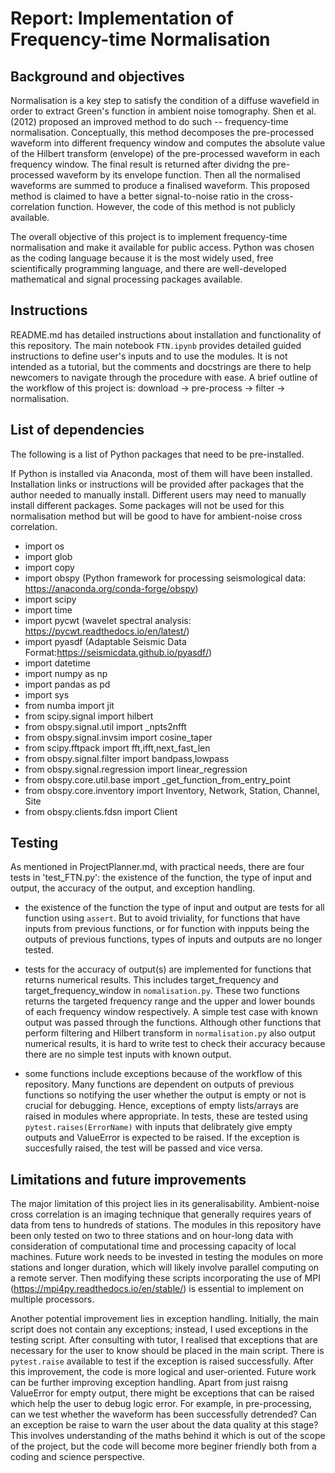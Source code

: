 
# Report: Implementation of Frequency-time Normalisation


## Background and objectives

Normalisation is a key step to satisfy the condition of a diffuse wavefield in order to extract Green's function in ambient noise tomography. Shen et al. (2012) proposed an improved method to do such -- frequency-time normalisation. Conceptually, this method decomposes the pre-processed waveform into different frequency window and computes the absolute value of the Hilbert transform (envelope) of the pre-processed waveform in each frequency window. The final result is returned after dividng the pre-processed waveform by its envelope function. Then all the normalised waveforms are summed to produce a finalised waveform. This proposed method is claimed to have a better signal-to-noise ratio in the cross-correlation function. However, the code of this method is not publicly available. 

The overall objective of this project is to implement frequency-time normalisation and make it available for public access. Python was chosen as the coding language because it is the most widely used, free scientifically programming language, and there are well-developed mathematical and signal processing packages available.

## Instructions 
README.md has detailed instructions about installation and functionality of this repository. The main notebook `FTN.ipynb` provides detailed guided instructions to define user's inputs and to use the modules. It is not intended as a tutorial, but the comments and docstrings are there to help newcomers to navigate through the procedure with ease. A brief outline of the workflow of this project is: download -> pre-process -> filter -> normalisation. 

## List of dependencies

The following is a list of Python packages that need to be pre-installed. 

If Python is installed via Anaconda, most of them will have been installed. Installation links or instructions will be provided after packages that the author needed to manually install. Different users may need to manually install different packages. Some packages will not be used for this normalisation method but will be good to have for ambient-noise cross correlation. 

- import os 
- import glob
- import copy
- import obspy (Python framework for processing seismological data: https://anaconda.org/conda-forge/obspy)
- import scipy
- import time
- import pycwt (wavelet spectral analysis: https://pycwt.readthedocs.io/en/latest/)
- import pyasdf (Adaptable Seismic Data Format:https://seismicdata.github.io/pyasdf/)
- import datetime
- import numpy as np
- import pandas as pd
- import sys
- from numba import jit
- from scipy.signal import hilbert
- from obspy.signal.util import _npts2nfft
- from obspy.signal.invsim import cosine_taper
- from scipy.fftpack import fft,ifft,next_fast_len
- from obspy.signal.filter import bandpass,lowpass
- from obspy.signal.regression import linear_regression
- from obspy.core.util.base import _get_function_from_entry_point
- from obspy.core.inventory import Inventory, Network, Station, Channel, Site
- from obspy.clients.fdsn import Client

## Testing 
As mentioned in ProjectPlanner.md, with practical needs, there are four tests in 'test_FTN.py': the existence of the function, the type of input and output, the accuracy of the output, and exception handling. 

- the existence of the function the type of input and output are tests for all function using `assert`. But to avoid triviality, for functions that have inputs from previous functions, or for function with inpputs being the outputs of previous functions, types of inputs and outputs are no longer tested. 

- tests for the accuracy of output(s) are implemented for functions that returns numerical results. This includes target_frequency and target_frequency_window in `nomalisation.py`. These two functions returns the targeted frequency range and the upper and lower bounds of each frequency window respectively. A simple test case with known output was passed through the functions. Although other functions that perform filtering and Hilbert transform in `normalisation.py` also output numerical results, it is hard to write test to check their accuracy because there are no simple test inputs with known output. 

- some functions include exceptions because of the workflow of this repository. Many functions are dependent on outputs of previous functions so notifying the user whether the output is empty or not is crucial for debugging. Hence, exceptions of empty lists/arrays are raised in modules where appropriate. In tests, these are tested using `pytest.raises(ErrorName)` with inputs that delibrately give empty outputs and ValueError is expected to be raised. If the exception is succesfully raised, the test will be passed and vice versa. 


## Limitations and future improvements 
The major limitation of this project lies in its generalisability. Ambient-noise cross correlation is an imaging technique that generally requires years of data from tens to hundreds of stations. The modules in this repository have been only tested on two to three stations and on hour-long data with consideration of computational time and processing capacity of local machines. Future work needs to be invested in testing the modules on more stations and longer duration, which will likely involve parallel computing on a remote server. Then modifying these scripts incorporating the use of MPI (https://mpi4py.readthedocs.io/en/stable/) is essential to implement on multiple processors. 

Another potential improvement lies in exception handling. Initially, the main script does not contain any exceptions; instead, I used exceptions in the testing script. After consulting with tutor, I realised that exceptions that are necessary for the user to know should be placed in the main script. There is `pytest.raise` available to test if the exception is raised successfully. After this improvement, the code is more logical and user-oriented. Future work can be further improving exception handling. Apart from just raisng ValueError for empty output, there might be exceptions that can be raised which help the user to debug logic error. For example, in pre-processing, can we test whether the waveform has been successfully detrended? Can an exception be raise to warn the user about the data quality at this stage? This involves understanding of the maths behind it which is out of the scope of the project, but the code will become more beginer friendly both from a coding and science perspective. 



